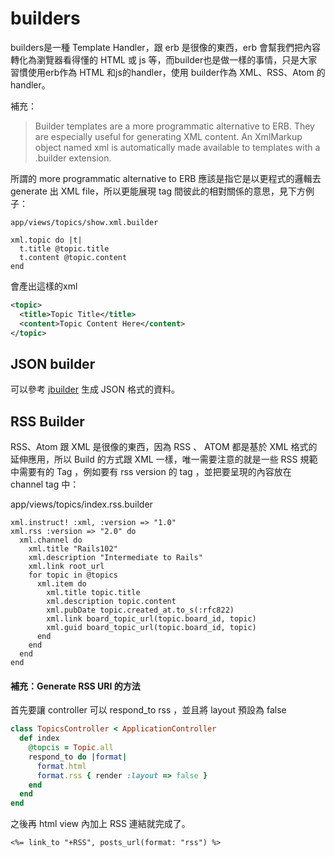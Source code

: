 # builders

builders是一種 Template Handler，跟 erb 是很像的東西，erb 會幫我們把內容轉化為瀏覽器看得懂的 HTML 或 js 等，而builder也是做一樣的事情，只是大家習慣使用erb作為 HTML 和js的handler，使用 builder作為 XML、RSS、Atom 的handler。

補充：

>Builder templates are a more programmatic alternative to ERB. They are especially useful for generating XML content. An XmlMarkup object named xml is automatically made available to templates with a .builder extension.

所謂的 more programmatic alternative to ERB 應該是指它是以更程式的邏輯去 generate 出 XML file，所以更能展現 tag 間彼此的相對關係的意思，見下方例子：

`app/views/topics/show.xml.builder`

```builder
xml.topic do |t|
  t.title @topic.title
  t.content @topic.content
end
```
會產出這樣的xml

```xml
<topic>
  <title>Topic Title</title>
  <content>Topic Content Here</content>
</topic>
```

## JSON builder

可以參考 [jbuilder](https://github.com/rails/jbuilder) 生成 JSON 格式的資料。

## RSS Builder

RSS、Atom 跟 XML 是很像的東西，因為 RSS 、 ATOM 都是基於 XML 格式的延伸應用，所以 Build 的方式跟 XML 一樣，唯一需要注意的就是一些 RSS 規範中需要有的 Tag ，例如要有 rss version 的 tag ，並把要呈現的內容放在  channel tag 中：

app/views/topics/index.rss.builder
```builder
xml.instruct! :xml, :version => "1.0"
xml.rss :version => "2.0" do
  xml.channel do
    xml.title "Rails102"
    xml.description "Intermediate to Rails"
    xml.link root_url
    for topic in @topics
      xml.item do
        xml.title topic.title
        xml.description topic.content
        xml.pubDate topic.created_at.to_s(:rfc822)
        xml.link board_topic_url(topic.board_id, topic)
        xml.guid board_topic_url(topic.board_id, topic)
      end
    end
  end
end
```

#### 補充：Generate RSS URI 的方法

首先要讓 controller 可以 respond_to rss ，並且將 layout 預設為 false

```ruby
class TopicsController < ApplicationController
  def index
    @topcis = Topic.all
    respond_to do |format|
      format.html
      format.rss { render :layout => false }
    end
  end
end
```
之後再 html view 內加上 RSS 連結就完成了。
```erb
<%= link_to "+RSS", posts_url(format: "rss") %>
```
